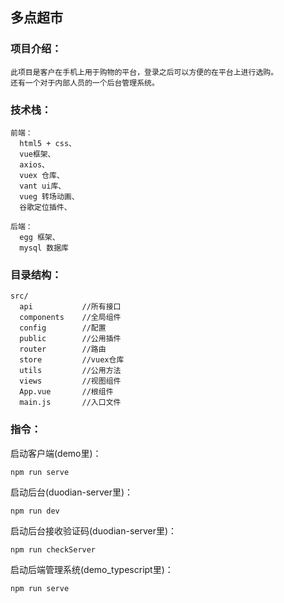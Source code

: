 
## 多点超市
### 项目介绍：
    此项目是客户在手机上用于购物的平台，登录之后可以方便的在平台上进行选购。
    还有一个对于内部人员的一个后台管理系统。
 
### 技术栈：
    前端：
      html5 + css、
      vue框架、
      axios、
      vuex 仓库、
      vant ui库、
      vueg 转场动画、
      谷歌定位插件、

    后端：
      egg 框架、
      mysql 数据库

### 目录结构：
    src/
      api           //所有接口
      components    //全局组件
      config        //配置
      public        //公用插件
      router        //路由
      store         //vuex仓库
      utils         //公用方法
      views         //视图组件
      App.vue       //根组件
      main.js       //入口文件
      
### 指令：
 启动客户端(demo里)：
 
    npm run serve
 启动后台(duodian-server里)： 
 
    npm run dev 
 启动后台接收验证码(duodian-server里)：
 
    npm run checkServer
     
 启动后端管理系统(demo_typescript里)： 
 
    npm run serve
